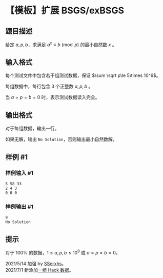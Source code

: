 # 【模板】扩展 BSGS/exBSGS

## 题目描述

给定 $a,p,b$，求满足 $a^x≡b \pmod p$ 的最小自然数 $x$ 。


## 输入格式

每个测试文件中包含若干组测试数据，保证 $\sum \sqrt p\le 5\times 10^6$。

每组数据中，每行包含 $3$ 个正整数 $a,p,b$ 。

当 $a=p=b=0$ 时，表示测试数据读入完全。


## 输出格式

对于每组数据，输出一行。

如果无解，输出 `No Solution`，否则输出最小自然数解。


## 样例 #1

### 样例输入 #1
```
5 58 33
2 4 3
0 0 0
```

### 样例输出 #1

```
9
No Solution
```

## 提示

对于 $100\%$ 的数据，$1\le a,p,b≤10^9$ 或 $a=p=b=0$。

2021/5/14 加强 by [SSerxhs](https://www.luogu.com.cn/user/29826)。  
2021/7/1 新添加[一组 Hack 数据](https://www.luogu.com.cn/discuss/391666)。
